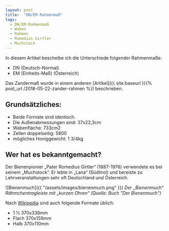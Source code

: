 ```yaml
---
layout: post
title:  "DN/EM-Rahmenmaß"
tags:
  - DN/EM-Rahmenmaß
  - Waben
  - Rahmen
  - Romedius Girtler
  - Muchstock
---
```


In diesem Artikel bescheibe ich die Unterschiede folgender Rahmenmaße:
- DN (Deutsch-Normal) 
- EM (Einheits-Maß) (Österreich)

Das Zandermaß wurde in einem anderen [Artikel]({{ site.baseurl }}{% post_url /2018-05-22-zander-rahmen %}) beschrieben.

## Grundsätzliches:
- Beide Formate sind identisch.
- Die Außenabmessungen sind: 37x22,3cm
- Wabenfläche: 733cm2
- Zellen doppelseitig: 5800
- mögliches Honiggewicht: 1 3/4kg

## Wer hat es bekanntgemacht?
Der Bienenpionier „Pater Romedius Girtler“ (1887-1976) verwendete es bei seinem „Muchstock“. Er lebte in „Lana“ (Südtirol) und bereiste zu Lehrveranstaltungen sehr oft Deutschland und Österreich.

![Bienenmuch]({{ "/assets/images/bienenmuch.png" }})
*Der „Bienenmuch“ Rähmchentragleiste mit „kurzen Ohren“ (Quelle: Buch "Der Bienenmuch")*

Nach [Wikipedia](https://de.wikipedia.org/wiki/R%C3%A4hmchen) sind auch folgende Formate üblich:
- 1 1⁄2 370x338mm
- Flach 370x159mm
- Halb 370x110mm